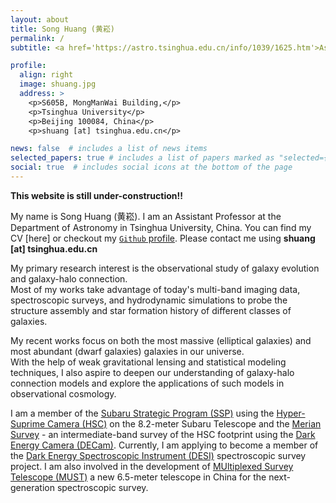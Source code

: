 ```yaml
---
layout: about
title: Song Huang (黄崧)
permalink: /
subtitle: <a href='https://astro.tsinghua.edu.cn/info/1039/1625.htm'>Assistant Professor</a>, <a href='http://astro.tsinghua.edu.cn/'>Department of Astronomy, Tsinghua University</a> 

profile:
  align: right
  image: shuang.jpg
  address: >
    <p>S605B, MongManWai Building,</p>
    <p>Tsinghua University</p>
    <p>Beijing 100084, China</p>
    <p>shuang [at] tsinghua.edu.cn</p>

news: false  # includes a list of news items
selected_papers: true # includes a list of papers marked as "selected={true}"
social: true  # includes social icons at the bottom of the page
---
```


**This website is still under-construction!!**

My name is Song Huang (黄崧). I am an Assistant Professor at the Department of Astronomy in Tsinghua University, China.  You can find my CV [here] or checkout my [`Github` profile](https://github.com/dr-guangtou). Please contact me using **shuang [at] tsinghua.edu.cn**

My primary research interest is the observational study of galaxy evolution and galaxy-halo connection.  
Most of my works take advantage of today's multi-band imaging data, spectroscopic surveys, and hydrodynamic simulations to probe the structure assembly and star formation history of different classes of galaxies.  

My recent works focus on both the most massive (elliptical galaxies) and most abundant (dwarf galaxies) galaxies in our universe.  
With the help of weak gravitational lensing and statistical modeling techniques, I also aspire to deepen our understanding of galaxy-halo connection models and explore the applications of such models in observational cosmology.

I am a member of the [Subaru Strategic Program (SSP)](https://hsc-release.mtk.nao.ac.jp/doc/) using the [Hyper-Suprime Camera (HSC)](https://www.naoj.org/Projects/HSC/) on the 8.2-meter Subaru Telescope and the [Merian Survey](https://merian.sites.ucsc.edu/) - an intermediate-band survey of the HSC footprint using the [Dark Energy Camera (DECam)](https://noirlab.edu/science/programs/ctio/instruments/Dark-Energy-Camera).
Currently, I am applying to become a member of the [Dark Energy Spectroscopic Instrument (DESI)](https://www.desi.lbl.gov/) spectroscopic survey project. 
I am also involved in the development of [MUltiplexed Survey Telescope (MUST)](https://must.astro.tsinghua.edu.cn/must/) a new 6.5-meter telescope in China for the next-generation spectroscopic survey.
